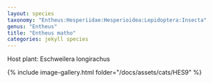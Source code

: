```yaml
---
layout: species
taxonomy: "Entheus:Hesperiidae:Hesperioidea:Lepidoptera:Insecta"
genus: "Entheus"
title: "Entheus matho"
categories: jekyll species
---
```


Host plant: Eschweilera longirachus


{% include image-gallery.html folder="/docs/assets/cats/HES9" %}
